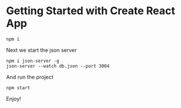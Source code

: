 # Getting Started with Create React App
```
npm i
```
Next we start the json server
```
npm i json-server -g
json-server --watch db.json --port 3004
```
And run the project
```
npm start
```
Enjoy!
